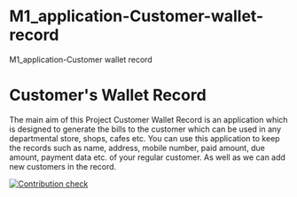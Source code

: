 # M1_application-Customer-wallet-record
M1_application-Customer wallet record


# Customer's Wallet Record

The main aim of this Project Customer Wallet Record is an application which is designed to generate the bills to the customer which can be used in any departmental store, shops, cafes etc. You can use this application to keep the records such as name, address, mobile number, paid amount, due amount, payment data etc. of your regular customer. As well as we can add new customers in the record.

[![Contribution check](https://github.com/Govardhan777/M1_application-Customers-walletrecord/actions/workflows/gitinspector.yml/badge.svg)](https://github.com/Govardhan777/M1_application-Customers-walletrecord/actions/workflows/gitinspector.yml)
